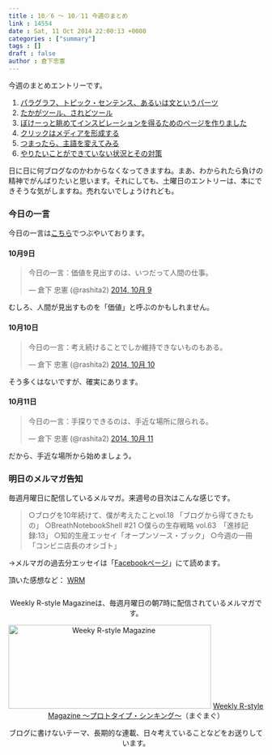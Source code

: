 ```yaml
---
title : 10／6 〜 10／11 今週のまとめ
link : 14554
date : Sat, 11 Oct 2014 22:00:13 +0000
categories : ["summary"]
tags : []
draft : false
author : 倉下忠憲
---
```


今週のまとめエントリーです。
 
<ol>
<li><a href="https://rashita.net/blog/?p=14503" target="_blank">パラグラフ、トピック・センテンス、あるいは文というパーツ</a></li>
<li><a href="https://rashita.net/blog/?p=14515" target="_blank">たかがツール、されどツール</a></li>
<li><a href="https://rashita.net/blog/?p=14519" target="_blank">ぼけーっと眺めてインスピレーションを得るためのページを作りました</a></li>
<li><a href="https://rashita.net/blog/?p=14529" target="_blank">クリックはメディアを形成する</a></li>
<li><a href="https://rashita.net/blog/?p=14541" target="_blank">つまったら、主語を変えてみる</a></li>
<li><a href="https://rashita.net/blog/?p=14546" target="_blank">やりたいことができていない状況とその対策</a></li>
</ol>

日に日に何ブログなのかわからなくなってきますね。まあ、わかられたら負けの精神でがんばりたいと思います。それにしても、土曜日のエントリーは、本にできそうな気がしますね。売れないでしょうけれども。

<h3>今日の一言</h3>
今日の一言は<a href="http://twitter.com/rashita2 ">こちら</a>でつぶやいております。

<h4>10月9日</h4>

<blockquote class="twitter-tweet" lang="ja"><p>今日の一言：価値を見出すのは、いつだって人間の仕事。</p>&mdash; 倉下 忠憲 (@rashita2) <a href="https://twitter.com/rashita2/status/520181015533219840">2014, 10月 9</a></blockquote>
<script async src="//platform.twitter.com/widgets.js" charset="utf-8"></script>

むしろ、人間が見出すものを「価値」と呼ぶのかもしれません。

<h4>10月10日</h4>

<blockquote class="twitter-tweet" lang="ja"><p>今日の一言：考え続けることでしか維持できないものもある。</p>&mdash; 倉下 忠憲 (@rashita2) <a href="https://twitter.com/rashita2/status/520569681980047361">2014, 10月 10</a></blockquote>
<script async src="//platform.twitter.com/widgets.js" charset="utf-8"></script>

そう多くはないですが、確実にあります。

<h4>10月11日</h4>

<blockquote class="twitter-tweet" lang="ja"><p>今日の一言：手探りできるのは、手近な場所に限られる。</p>&mdash; 倉下 忠憲 (@rashita2) <a href="https://twitter.com/rashita2/status/520845057604067328">2014, 10月 11</a></blockquote>
<script async src="//platform.twitter.com/widgets.js" charset="utf-8"></script>

だから、手近な場所から始めましょう。

<h3>明日のメルマガ告知</h3>
毎週月曜日に配信しているメルマガ。来週号の目次はこんな感じです。

<blockquote>
○ブログを10年続けて、僕が考えたことvol.18 「ブログから得てきたもの」
○BreathNotebookShell #21
○僕らの生存戦略 vol.63　「進捗記録:13」
○知的生産エッセイ「オープンソース・ブック」
○今週の一冊　「コンビニ店長のオシゴト」
</blockquote>

→メルマガの過去分エッセイは「<a href="http://www.facebook.com/home.php#!/rashitaportal">Facebookページ</a>」にて読めます。

頂いた感想など：
<a class="twitter-timeline"  href="https://twitter.com/rashita2/timelines/427262290753097729"  data-widget-id="427265271171010561">WRM</a>
    <script>!function(d,s,id){var js,fjs=d.getElementsByTagName(s)[0],p=/^http:/.test(d.location)?'http':'https';if(!d.getElementById(id)){js=d.createElement(s);js.id=id;js.src=p+"://platform.twitter.com/widgets.js";fjs.parentNode.insertBefore(js,fjs);}}(document,"script","twitter-wjs");</script>


<div style="text-align:center;margin-top:25px;">
Weekly R-style Magazineは、毎週月曜日の朝7時に配信されているメルマガです。

<a href="http://www.mag2.com/m/0001185133.html" target="_blank"><img src="https://rashita.net/blog/wp-content/uploads/2010/09/mmbanner.jpg" alt="Weeky R-style Magazine" width="400" height="165" class="alignnone size-full wp-image-12201" /></a>
<a href="http://www.mag2.com/m/0001185133.html" target="_blank">Weekly R-style Magazine ～プロトタイプ・シンキング～</a>（まぐまぐ）

ブログに書けないテーマ、長期的な連載、日々考えていることなどをお送りしています。
</div> 